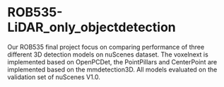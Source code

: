 # ROB535-LiDAR_only_objectdetection
Our ROB535 final project focus on comparing performance of three different 3D detection models on nuScenes dataset. The voxelnext is implemented based on OpenPCDet, the PointPillars and CenterPoint are implemented based on the mmdetection3D. All models evaluated on the validation set of nuScenes V1.0. 

